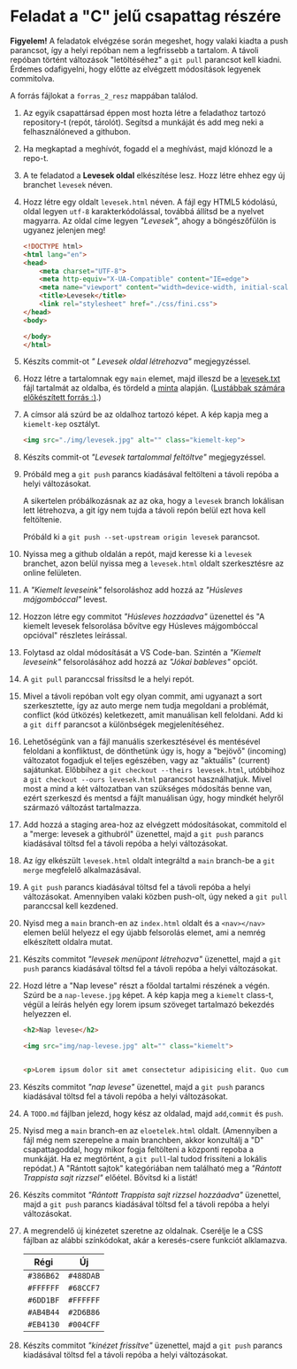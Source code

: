 # Feladat a "C" jelű csapattag részére

**Figyelem!** A feladatok elvégzése során megeshet, hogy valaki kiadta a push parancsot, így a helyi repóban nem a legfrissebb a tartalom. A távoli repóban történt változások "letöltéséhez" a `git pull` parancsot kell kiadni. Érdemes odafigyelni, hogy előtte az elvégzett  módosítások legyenek commitolva.

A forrás fájlokat a `forras_2_resz` mappában találod.

1. Az egyik csapattársad éppen most hozta létre a feladathoz tartozó repository-t (repót, tárolót). Segítsd a munkáját és add meg neki a felhasználóneved a githubon.

1. Ha megkaptad a meghívót, fogadd el a meghívást, majd klónozd le a repo-t.

1. A te feladatod a **Levesek oldal** elkészítése lesz. Hozz létre ehhez egy új branchet `levesek` néven.

1. Hozz létre egy oldalt `levesek.html` néven. A fájl egy HTML5 kódolású, oldal legyen `utf-8` karakterkódolással, továbbá állítsd be a nyelvet magyarra.  Az oldal címe legyen *"Levesek"*, ahogy a böngészőfülön is ugyanez jelenjen meg!

    ```html
    <!DOCTYPE html>
    <html lang="en">
    <head>
        <meta charset="UTF-8">
        <meta http-equiv="X-UA-Compatible" content="IE=edge">
        <meta name="viewport" content="width=device-width, initial-scale=1.0">
        <title>Levesek</title>
        <link rel="stylesheet" href="./css/fini.css">
    </head>
    <body>

    </body>
    </html>
    ```

1. Készíts commit-ot *" Levesek oldal létrehozva"* megjegyzéssel.

1. Hozz létre a tartalomnak egy `main` elemet, majd illeszd be a [levesek.txt](forras_2_resz/levesek.txt) fájl tartalmát az oldalba, és tördeld a [minta](kiegeszitok/levesek_html_minta.png) alapján. ([Lustábbak számára előkészített forrás :)](forras_2_resz/levesek_html_forras.txt).)

1. A címsor alá szúrd be az oldalhoz tartozó képet. A kép kapja meg a `kiemelt-kep` osztályt.

    ```html
    <img src="./img/levesek.jpg" alt="" class="kiemelt-kep">
    ```

1. Készíts commit-ot *"Levesek tartalommal feltöltve"* megjegyzéssel.

1. Próbáld meg a `git push` parancs kiadásával feltölteni a távoli repóba a helyi változásokat. 

    A sikertelen próbálkozásnak az az oka, hogy a `levesek` branch lokálisan lett létrehozva, a git így nem tujda a távoli repón belül ezt hova kell feltöltenie.

    Próbáld ki a `git push --set-upstream origin levesek` parancsot.

1. Nyissa meg a github oldalán a repót, majd keresse ki a `levesek` branchet, azon belül nyissa meg a `levesek.html` oldalt szerkesztésre az online felületen.

1. A *"Kiemelt leveseink"* felsoroláshoz add hozzá az *"Húsleves májgombóccal"* levest.

1. Hozzon létre egy commitot *"Húsleves hozzáadva"* üzenettel és "A kiemelt levesek felsorolása bővítve egy Húsleves májgombóccal opcióval" részletes leírással.

1. Folytasd az oldal módosítását a VS Code-ban. Szintén a *"Kiemelt leveseink"* felsorolásához add hozzá az *"Jókai bableves"* opciót.

1. A `git pull` paranccsal frissítsd le a helyi repót. 

1. Mivel a távoli repóban volt egy olyan commit, ami ugyanazt a sort szerkesztette, így az auto merge nem tudja megoldani a problémát, conflict (kód ütközés) keletkezett, amit manuálisan kell feloldani. Add ki a `git diff` parancsot a különbségek megjelenítéséhez. 

1. Lehetőségünk van a fájl manuális szerkesztésével és mentésével feloldani a konfliktust, de dönthetünk úgy is, hogy a "bejövő" (incoming) változatot fogadjuk el teljes egészében, vagy az "aktuális" (current) sajátunkat. Előbbihez a `git checkout --theirs levesek.html`, utóbbihoz a `git checkout --ours levesek.html` parancsot használhatjuk. Mivel most a mind a két változatban van szükséges módosítás benne van, ezért szerkeszd és mentsd a fájlt manuálisan úgy, hogy mindkét helyről származó változást tartalmazza.

1. Add hozzá a staging area-hoz az elvégzett módosításokat, commitold el a "merge: levesek a githubról" üzenettel,  majd a `git push` parancs kiadásával töltsd fel a távoli repóba a helyi változásokat.

1. Az így elkészült `levesek.html` oldalt integráltd a `main` branch-be a `git merge` megfelelő alkalmazásával.

1. A `git push` parancs kiadásával töltsd fel a távoli repóba a helyi változásokat. Amennyiben valaki közben push-olt, úgy neked a `git pull` paranccsal kell kezdened.

1. Nyisd meg a `main` branch-en az `index.html` oldalt és a `<nav></nav>` elemen belül helyezz el egy újabb felsorolás elemet, ami a nemrég elkészített oldalra mutat.

1. Készíts commitot *"levesek menüpont létrehozva"* üzenettel, majd a `git push` parancs kiadásával töltsd fel a távoli repóba a helyi változásokat.

1. Hozd létre a "Nap levese" részt a főoldal tartalmi részének a végén. Szúrd be a `nap-levese.jpg` képet. A kép kapja meg a `kiemelt` class-t, végül a leírás helyén egy lorem ipsum szöveget tartalmazó bekezdés helyezzen el.

    ```html
    <h2>Nap levese</h2>

    <img src="img/nap-levese.jpg" alt="" class="kiemelt">


    <p>Lorem ipsum dolor sit amet consectetur adipisicing elit. Quo cumque neque illo nam voluptatem quis, aperiam, alias saepe fugiat debitis, quod molestias at vero consequatur. Voluptatum, corporis porro. Facere, animi?</p>
    ```

1. Készíts commitot *"nap levese"* üzenettel, majd a `git push` parancs kiadásával töltsd fel a távoli repóba a helyi változásokat.

1. A `TODO.md` fájlban jelezd, hogy kész az oldalad, majd `add`,`commit` és `push`.

1. Nyisd meg a `main` branch-en az `eloetelek.html` oldalt. (Amennyiben a fájl még nem szerepelne a main branchben, akkor konzultálj a "D" csapattagoddal, hogy mikor fogja feltölteni a központi repoba a munkáját. Ha ez megtörtént, a `git pull`-lal tudod frissíteni a lokális repódat.) A "Rántott sajtok" kategóriában nem található meg a *"Rántott Trappista sajt rizzsel"* előétel. Bővítsd ki a listát!

1. Készíts commitot *"Rántott Trappista sajt rizzsel hozzáadva"* üzenettel, majd a `git push` parancs kiadásával töltsd fel a távoli repóba a helyi változásokat.

1. A megrendelő új kinézetet szeretne az oldalnak. Cserélje le a CSS fájlban az alábbi színkódokat, akár a keresés-csere funkciót alklamazva.

    |   Régi    |    Új     |
    |-----------|-----------|
    | `#386B62` | `#488DAB` |
    | `#FFFFFF` | `#68CCF7` |
    | `#6DD1BF` | `#FFFFFF` |
    | `#AB4B44` | `#2D6B86` |
    | `#EB4130` | `#004CFF` |

1. Készíts commitot *"kinézet frissítve"* üzenettel, majd a `git push` parancs kiadásával töltsd fel a távoli repóba a helyi változásokat.
